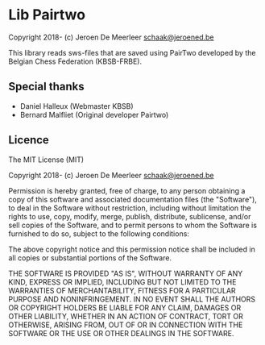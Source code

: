 # Lib Pairtwo

Copyright 2018- (c) Jeroen De Meerleer <schaak@jeroened.be>

This library reads sws-files that are saved using PairTwo developed by the Belgian Chess Federation (KBSB-FRBE).

## Special thanks

* Daniel Halleux (Webmaster KBSB)
* Bernard Malfliet (Original developer Pairtwo)

## Licence

The MIT License (MIT)

Copyright 2018- (c) Jeroen De Meerleer <schaak@jeroened.be>

Permission is hereby granted, free of charge, to any person obtaining a copy
of this software and associated documentation files (the "Software"), to deal
in the Software without restriction, including without limitation the rights
to use, copy, modify, merge, publish, distribute, sublicense, and/or sell
copies of the Software, and to permit persons to whom the Software is
furnished to do so, subject to the following conditions:

The above copyright notice and this permission notice shall be included in all
copies or substantial portions of the Software.

THE SOFTWARE IS PROVIDED "AS IS", WITHOUT WARRANTY OF ANY KIND, EXPRESS OR
IMPLIED, INCLUDING BUT NOT LIMITED TO THE WARRANTIES OF MERCHANTABILITY,
FITNESS FOR A PARTICULAR PURPOSE AND NONINFRINGEMENT. IN NO EVENT SHALL THE
AUTHORS OR COPYRIGHT HOLDERS BE LIABLE FOR ANY CLAIM, DAMAGES OR OTHER
LIABILITY, WHETHER IN AN ACTION OF CONTRACT, TORT OR OTHERWISE, ARISING FROM,
OUT OF OR IN CONNECTION WITH THE SOFTWARE OR THE USE OR OTHER DEALINGS IN THE
SOFTWARE.

